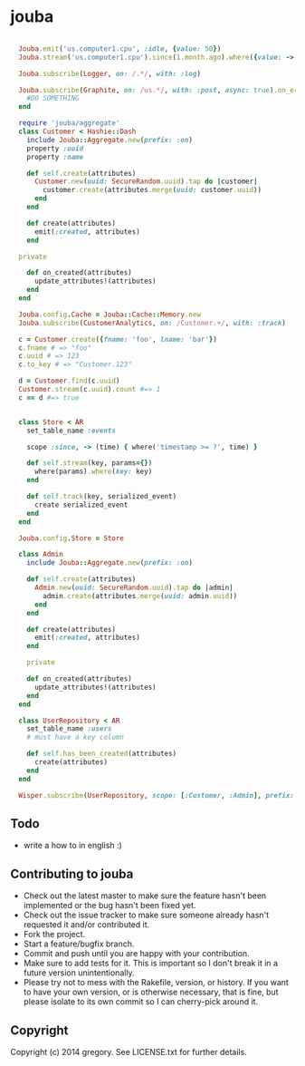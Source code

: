 # jouba


```ruby

  Jouba.emit('us.computer1.cpu', :idle, {value: 50})
  Jouba.stream('us.computer1.cpu').since(1.month.ago).where({value: ->(v) { v >= 20 }})

  Jouba.subscribe(Logger, on: /.*/, with: :log)

  Jouba.subscribe(Graphite, on: /us.*/, with: :post, async: true).on_error do |error, name,payload|
    #DO SOMETHING
  end
```

```ruby
  require 'jouba/aggregate'
  class Customer < Hashie::Dash
    include Jouba::Aggregate.new(prefix: :on)
    property :uuid
    property :name

    def self.create(attributes)
      Customer.new(uuid: SecureRandom.uuid).tap do |customer|
        customer.create(attributes.merge(uuid: customer.uuid))
      end
    end

    def create(attributes)
      emit(:created, attributes)
    end

  private

    def on_created(attributes)
      update_attributes!(attributes)
    end
  end

  Jouba.config.Cache = Jouba::Cache::Memory.new
  Jouba.subscribe(CustomerAnalytics, on: /Customer.+/, with: :track)

  c = Customer.create({fname: 'foo', lname: 'bar'})
  c.fname # => "foo"
  c.uuid # => 123
  c.to_key # => "Customer.123"

  d = Customer.find(c.uuid)
  Customer.stream(c.uuid).count #=> 1
  c == d #=> true
```

```ruby

  class Store < AR
    set_table_name :events

    scope :since, -> (time) { where('timestamp >= ?', time) }

    def self.stream(key, params={})
      where(params).where(key: key)
    end

    def self.track(key, serialized_event)
      create serialized_event
    end
  end

  Jouba.config.Store = Store

```

```ruby
  class Admin
    include Jouba::Aggregate.new(prefix: :on)

    def self.create(attributes)
      Admin.new(uuid: SecureRandom.uuid).tap do |admin|
        admin.create(attributes.merge(uuid: admin.uuid))
      end
    end

    def create(attributes)
      emit(:created, attributes)
    end

    private

    def on_created(attributes)
      update_attributes!(attributes)
    end
  end

  class UserRepository < AR
    set_table_name :users
    # must have a key column

    def self.has_been_created(attributes)
      create(attributes)
    end
  end

  Wisper.subscribe(UserRepository, scope: [:Customer, :Admin], prefix: :has_been)
```



## Todo
- write a how to in english :)

## Contributing to jouba

* Check out the latest master to make sure the feature hasn't been implemented or the bug hasn't been fixed yet.
* Check out the issue tracker to make sure someone already hasn't requested it and/or contributed it.
* Fork the project.
* Start a feature/bugfix branch.
* Commit and push until you are happy with your contribution.
* Make sure to add tests for it. This is important so I don't break it in a future version unintentionally.
* Please try not to mess with the Rakefile, version, or history. If you want to have your own version, or is otherwise necessary, that is fine, but please isolate to its own commit so I can cherry-pick around it.

## Copyright

Copyright (c) 2014 gregory. See LICENSE.txt for
further details.

